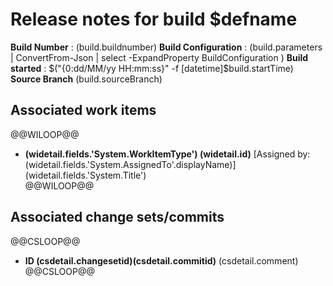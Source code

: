 # Release notes for build $defname  
**Build Number**  : $($build.buildnumber) 
**Build Configuration** :  $($build.parameters | ConvertFrom-Json | select -ExpandProperty BuildConfiguration )
**Build started** : $("{0:dd/MM/yy HH:mm:ss}" -f [datetime]$build.startTime)  
**Source Branch** $($build.sourceBranch)  
  
## Associated work items  
@@WILOOP@@  
* **$($widetail.fields.'System.WorkItemType') $($widetail.id)** [Assigned by: $($widetail.fields.'System.AssignedTo'.displayName)] $($widetail.fields.'System.Title')  
@@WILOOP@@  
  
## Associated change sets/commits  
@@CSLOOP@@  
* **ID $($csdetail.changesetid)$($csdetail.commitid)** $($csdetail.comment)    
@@CSLOOP@@  


